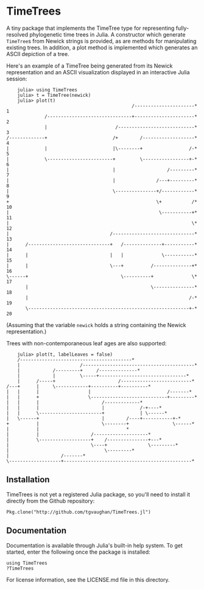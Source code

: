 # TimeTrees

A tiny package that implements the TimeTree type for representing
fully-resolved phylogenetic time trees in Julia.  A constructor which generate
`TimeTree`s from Newick strings is provided, as are methods for manipulating
existing trees. In addition, a plot method is implemented which generates an
ASCII depiction of a tree.

Here's an example of a TimeTree being generated from its Newick representation
and an ASCII visualization displayed in an interactive Julia session:

```
    julia> using TimeTrees
    julia> t = TimeTree(newick)
    julia> plot(t)
                                              /----------------------* 1
              /-------------------------------+----------------------* 2
              |                         /----------------------------* 3
/-------------+                        /+        /-------------------* 4
|             |                        |\--------+                 /-* 5
|             \------------------------+         \-----------------+-* 6
|                                      |                   /---------* 7
|                                      |               /---+---------* 8
|                                      \---------------+/------------* 9
+                                                      \+           /* 10
|                                                       \-----------+* 11
|                                                                   \* 12
|                                     /------------------------------* 13
|      /------------------------------+   /--------------+-----------* 14
|      |                              |   |              \-----------* 15
|      |                              \---+          /--------------+* 16
\------+                                  \----------+              \* 17
       |                                             \---------------* 18
       |                                                           /-* 19
       \-----------------------------------------------------------+-* 20
```
(Assuming that the variable `newick` holds a string containing the Newick
representation.)

Trees with non-contemporaneous leaf ages are also supported:
```
    julia> plot(t, labelLeaves = false)
    /-----------------------------------------*
    |                      /-----------------------------------------*
    |            /---------+     /--------------*
    |            |         \-----+--------------------------------*
    |      /-----+                       /--------------------------*
/---+      |     \------------+----------+----------*
|   |      |                  |                            /-------*
|   |      +                  \----------------------------+---------*
|   |      |                       /-------------*
|   |      |                       |             /-+----*
|   |      \-----------------------+             | \------*
|   \------+                       |        /----+-----------+-*
+          |                       \--------+                \------*
|          |                                *
|          |                   /--------------------*
|          \-------------------+    /---------------+---*
|                              \----+               \---------*
|                                   \---------*
|                   /-------*
\-------------------+-----------------------------------------------*
```

## Installation

TimeTrees is not yet a registered Julia package, so you'll need to install
it directly from the Github repository:

    Pkg.clone("http://github.com/tgvaughan/TimeTrees.jl")

## Documentation

Documentation is available through Julia's built-in help system.  To get started,
enter the following once the package is installed:

    using TimeTrees
    ?TimeTrees

For license information, see the LICENSE.md file in this directory.
